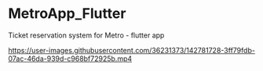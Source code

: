 # MetroApp_Flutter
 Ticket reservation system for Metro - flutter app

https://user-images.githubusercontent.com/36231373/142781728-3ff79fdb-07ac-46da-939d-c968bf72925b.mp4

